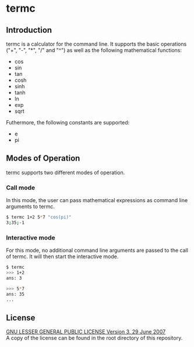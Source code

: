 # termc

## Introduction
termc is a calculator for the command line.
It supports the basic operations ("+", "-", "*", "/" and "^") as well as the following mathematical functions:
- cos
- sin
- tan
- cosh
- sinh
- tanh
- ln
- exp
- sqrt

Futhermore, the following constants are supported:
- e
- pi

## Modes of Operation
termc supports two different modes of operation.

### Call mode
In this mode, the user can pass mathematical expressions as command line arguments to termc.
```sh
$ termc 1+2 5*7 "cos(pi)"
3;35;-1
```

### Interactive mode
For this mode, no additional command line arguments are passed to the call of termc.
It will then start the interactive mode.
```sh
$ termc
>>> 1+2
ans: 3

>>> 5*7
ans: 35
...
```

## License
[GNU LESSER GENERAL PUBLIC LICENSE Version 3, 29 June 2007](https://www.gnu.org/licenses/lgpl.html) \
A copy of the license can be found in the root directory of this repository.
